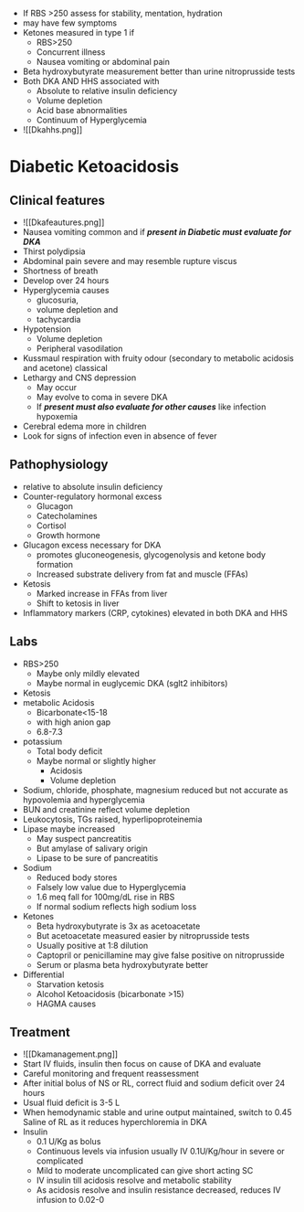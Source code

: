 - If RBS >250 assess for stability, mentation, hydration
- may have few symptoms
- Ketones measured in type 1 if 
	- RBS>250 
	- Concurrent illness
	- Nausea vomiting or abdominal pain
- Beta hydroxybutyrate measurement better than urine nitroprusside tests 
- Both DKA AND HHS associated with 
	- Absolute to relative insulin deficiency
	- Volume depletion 
	- Acid base abnormalities
	- Continuum of Hyperglycemia
- ![[Dkahhs.png]]
# Diabetic Ketoacidosis
## Clinical features
- ![[Dkafeautures.png]]
- Nausea vomiting common and if ***present in Diabetic must evaluate for DKA***
- Thirst polydipsia 
- Abdominal pain severe and may resemble rupture viscus 
- Shortness of breath
- Develop over 24 hours 
- Hyperglycemia causes 
	- glucosuria, 
	- volume depletion and 
	- tachycardia
- Hypotension
	- Volume depletion
	- Peripheral vasodilation
- Kussmaul respiration with fruity odour (secondary to metabolic acidosis and acetone) classical 
- Lethargy and CNS depression
	- May occur
	- May evolve to coma in severe DKA
	- If ***present must also evaluate for other causes*** like infection hypoxemia
- Cerebral edema more in children
- Look for signs of infection even in absence of fever 
## Pathophysiology
- relative to absolute insulin deficiency
- Counter-regulatory hormonal excess 
	- Glucagon
	- Catecholamines
	- Cortisol
	- Growth hormone
- Glucagon excess necessary for DKA
	- promotes gluconeogenesis, glycogenolysis and ketone body formation
	- Increased substrate delivery from fat and muscle  (FFAs)
- Ketosis
	- Marked increase in FFAs from liver 
	- Shift to ketosis in liver 
- Inflammatory markers (CRP, cytokines) elevated in both DKA and HHS
## Labs 
- RBS>250 
	- Maybe only mildly elevated
	- Maybe normal in euglycemic DKA (sglt2 inhibitors)
- Ketosis 
- metabolic Acidosis
	- Bicarbonate<15-18
	- with high anion gap
	- 6.8-7.3  
- potassium
	- Total body deficit 
	- Maybe normal or slightly higher
		- Acidosis
		- Volume depletion
- Sodium, chloride, phosphate, magnesium reduced but not accurate as hypovolemia and hyperglycemia
- BUN and creatinine reflect volume depletion
- Leukocytosis, TGs raised, hyperlipoproteinemia 
- Lipase maybe increased
	- May suspect pancreatitis
	- But amylase of salivary origin
	- Lipase to be sure of pancreatitis 
- Sodium
	- Reduced body stores 
	- Falsely low value due to Hyperglycemia
	- 1.6 meq fall for 100mg/dL rise in RBS
	- If normal sodium reflects high sodium loss 
- Ketones 
	- Beta hydroxybutyrate is 3x as acetoacetate
	- But acetoacetate measured easier by nitroprusside tests 
	- Usually positive at 1:8 dilution
	- Captopril or penicillamine may give false positive on nitroprusside
	- Serum or plasma beta hydroxybutyrate better
- Differential
	- Starvation ketosis 
	- Alcohol Ketoacidosis (bicarbonate >15) 
	- HAGMA causes 
## Treatment
- ![[Dkamanagement.png]]
- Start IV fluids, insulin then focus on cause of DKA and evaluate
- Careful monitoring and frequent reassessment 
- After initial bolus of NS or RL, correct fluid and sodium deficit over 24 hours 
- Usual fluid deficit is 3-5 L 
- When hemodynamic stable and urine output maintained, switch to 0.45 Saline of RL as it reduces hyperchloremia in DKA
- Insulin
	- 0.1 U/Kg as bolus 
	- Continuous levels via infusion usually IV 0.1U/Kg/hour in severe or complicated
	- Mild to moderate uncomplicated can give short acting SC 
	- IV insulin till acidosis resolve and metabolic stability
	- As acidosis resolve and insulin resistance decreased, reduces IV infusion to 0.02-0